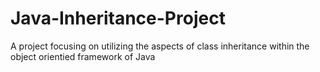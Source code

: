 # Java-Inheritance-Project
A project focusing on utilizing the aspects of class inheritance within the object orientied framework of Java
